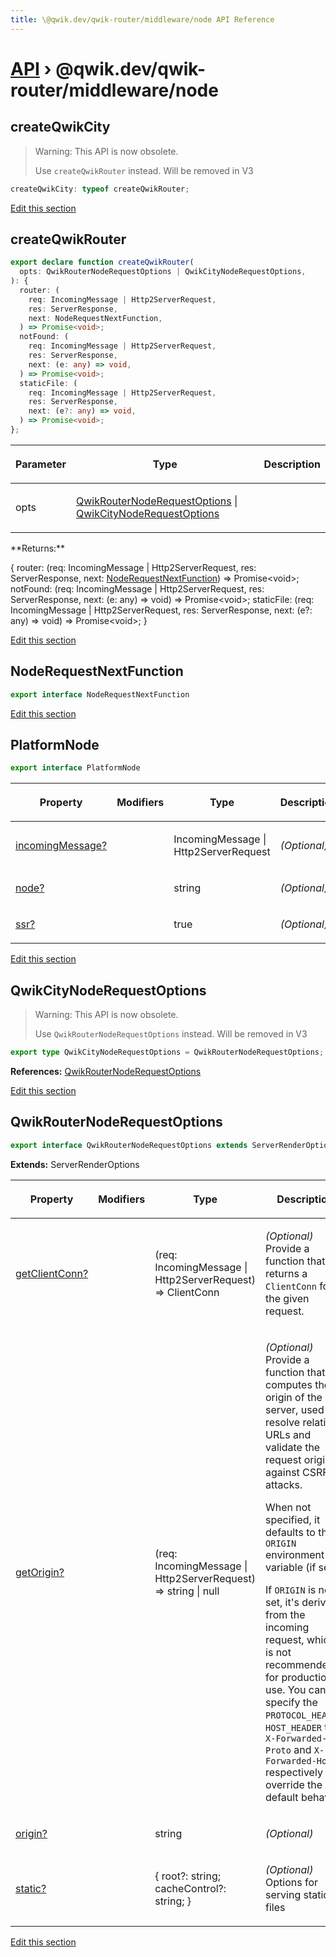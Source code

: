```yaml
---
title: \@qwik.dev/qwik-router/middleware/node API Reference
---
```


# [API](/api) &rsaquo; @qwik.dev/qwik-router/middleware/node

## createQwikCity

> Warning: This API is now obsolete.
>
> Use `createQwikRouter` instead. Will be removed in V3

```typescript
createQwikCity: typeof createQwikRouter;
```

[Edit this section](https://github.com/QwikDev/qwik/tree/main/packages/qwik-router/src/middleware/node/index.ts)

## createQwikRouter

```typescript
export declare function createQwikRouter(
  opts: QwikRouterNodeRequestOptions | QwikCityNodeRequestOptions,
): {
  router: (
    req: IncomingMessage | Http2ServerRequest,
    res: ServerResponse,
    next: NodeRequestNextFunction,
  ) => Promise<void>;
  notFound: (
    req: IncomingMessage | Http2ServerRequest,
    res: ServerResponse,
    next: (e: any) => void,
  ) => Promise<void>;
  staticFile: (
    req: IncomingMessage | Http2ServerRequest,
    res: ServerResponse,
    next: (e?: any) => void,
  ) => Promise<void>;
};
```

<table><thead><tr><th>

Parameter

</th><th>

Type

</th><th>

Description

</th></tr></thead>
<tbody><tr><td>

opts

</td><td>

[QwikRouterNodeRequestOptions](#qwikrouternoderequestoptions) \| [QwikCityNodeRequestOptions](#qwikcitynoderequestoptions)

</td><td>

</td></tr>
</tbody></table>
**Returns:**

{ router: (req: IncomingMessage \| Http2ServerRequest, res: ServerResponse, next: [NodeRequestNextFunction](#noderequestnextfunction)) =&gt; Promise&lt;void&gt;; notFound: (req: IncomingMessage \| Http2ServerRequest, res: ServerResponse, next: (e: any) =&gt; void) =&gt; Promise&lt;void&gt;; staticFile: (req: IncomingMessage \| Http2ServerRequest, res: ServerResponse, next: (e?: any) =&gt; void) =&gt; Promise&lt;void&gt;; }

[Edit this section](https://github.com/QwikDev/qwik/tree/main/packages/qwik-router/src/middleware/node/index.ts)

## NodeRequestNextFunction

```typescript
export interface NodeRequestNextFunction
```

[Edit this section](https://github.com/QwikDev/qwik/tree/main/packages/qwik-router/src/middleware/node/index.ts)

## PlatformNode

```typescript
export interface PlatformNode
```

<table><thead><tr><th>

Property

</th><th>

Modifiers

</th><th>

Type

</th><th>

Description

</th></tr></thead>
<tbody><tr><td>

[incomingMessage?](./router.platformnode.incomingmessage.md)

</td><td>

</td><td>

IncomingMessage \| Http2ServerRequest

</td><td>

_(Optional)_

</td></tr>
<tr><td>

[node?](./router.platformnode.node.md)

</td><td>

</td><td>

string

</td><td>

_(Optional)_

</td></tr>
<tr><td>

[ssr?](./router.platformnode.ssr.md)

</td><td>

</td><td>

true

</td><td>

_(Optional)_

</td></tr>
</tbody></table>

[Edit this section](https://github.com/QwikDev/qwik/tree/main/packages/qwik-router/src/middleware/node/index.ts)

## QwikCityNodeRequestOptions

> Warning: This API is now obsolete.
>
> Use `QwikRouterNodeRequestOptions` instead. Will be removed in V3

```typescript
export type QwikCityNodeRequestOptions = QwikRouterNodeRequestOptions;
```

**References:** [QwikRouterNodeRequestOptions](#qwikrouternoderequestoptions)

[Edit this section](https://github.com/QwikDev/qwik/tree/main/packages/qwik-router/src/middleware/node/index.ts)

## QwikRouterNodeRequestOptions

```typescript
export interface QwikRouterNodeRequestOptions extends ServerRenderOptions
```

**Extends:** ServerRenderOptions

<table><thead><tr><th>

Property

</th><th>

Modifiers

</th><th>

Type

</th><th>

Description

</th></tr></thead>
<tbody><tr><td>

[getClientConn?](./router.qwikrouternoderequestoptions.getclientconn.md)

</td><td>

</td><td>

(req: IncomingMessage \| Http2ServerRequest) =&gt; ClientConn

</td><td>

_(Optional)_ Provide a function that returns a `ClientConn` for the given request.

</td></tr>
<tr><td>

[getOrigin?](./router.qwikrouternoderequestoptions.getorigin.md)

</td><td>

</td><td>

(req: IncomingMessage \| Http2ServerRequest) =&gt; string \| null

</td><td>

_(Optional)_ Provide a function that computes the origin of the server, used to resolve relative URLs and validate the request origin against CSRF attacks.

When not specified, it defaults to the `ORIGIN` environment variable (if set).

If `ORIGIN` is not set, it's derived from the incoming request, which is not recommended for production use. You can specify the `PROTOCOL_HEADER`, `HOST_HEADER` to `X-Forwarded-Proto` and `X-Forwarded-Host` respectively to override the default behavior.

</td></tr>
<tr><td>

[origin?](./router.qwikrouternoderequestoptions.origin.md)

</td><td>

</td><td>

string

</td><td>

_(Optional)_

</td></tr>
<tr><td>

[static?](./router.qwikrouternoderequestoptions.static.md)

</td><td>

</td><td>

{ root?: string; cacheControl?: string; }

</td><td>

_(Optional)_ Options for serving static files

</td></tr>
</tbody></table>

[Edit this section](https://github.com/QwikDev/qwik/tree/main/packages/qwik-router/src/middleware/node/index.ts)
